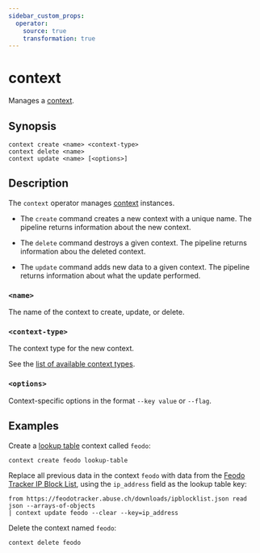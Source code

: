 ```yaml
---
sidebar_custom_props:
  operator:
    source: true
    transformation: true
---
```


# context

Manages a [context](../contexts.md).

## Synopsis

```
context create <name> <context-type>
context delete <name>
context update <name> [<options>]
```

## Description

The `context` operator manages [context](../contexts.md) instances.

- The `create` command creates a new context with a unique name. The pipeline
  returns information about the new context.

- The `delete` command destroys a given context. The pipeline returns
  information abou the deleted context.

- The `update` command adds new data to a given context. The pipeline returns
  information about what the update performed.

### `<name>`

The name of the context to create, update, or delete.

### `<context-type>`

The context type for the new context.

See the [list of available context types](../contexts.md).

### `<options>`

Context-specific options in the format `--key value` or `--flag`.

## Examples

Create a [lookup table](../contexts/lookup-table.md) context called `feodo`:

```
context create feodo lookup-table
```

Replace all previous data in the context `feodo` with data from the [Feodo
Tracker IP Block List](https://feodotracker.abuse.ch), using the `ip_address`
field as the lookup table key:

```
from https://feodotracker.abuse.ch/downloads/ipblocklist.json read json --arrays-of-objects
| context update feodo --clear --key=ip_address
```

Delete the context named `feodo`:

```
context delete feodo
```
